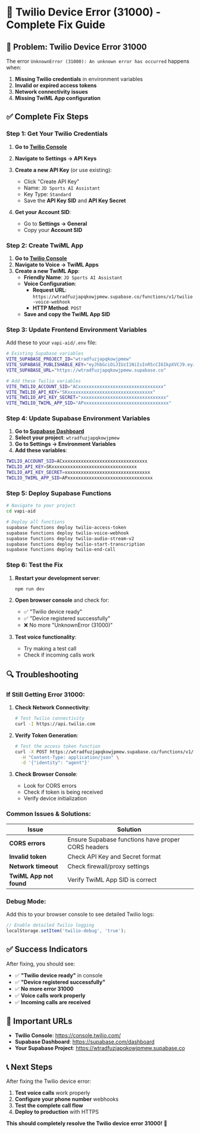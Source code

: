 # 🔧 **Twilio Device Error (31000) - Complete Fix Guide**

## **🚨 Problem: Twilio Device Error 31000**

The error `UnknownError (31000): An unknown error has occurred` happens when:

1. **Missing Twilio credentials** in environment variables
2. **Invalid or expired access tokens**
3. **Network connectivity issues**
4. **Missing TwiML App configuration**

## **✅ Complete Fix Steps**

### **Step 1: Get Your Twilio Credentials**

1. **Go to [Twilio Console](https://console.twilio.com/)**
2. **Navigate to Settings → API Keys**
3. **Create a new API Key** (or use existing):
   - Click "Create API Key"
   - Name: `JD Sports AI Assistant`
   - Key Type: `Standard`
   - Save the **API Key SID** and **API Key Secret**

4. **Get your Account SID**:
   - Go to **Settings → General**
   - Copy your **Account SID**

### **Step 2: Create TwiML App**

1. **Go to [Twilio Console](https://console.twilio.com/)**
2. **Navigate to Voice → TwiML Apps**
3. **Create a new TwiML App**:
   - **Friendly Name**: `JD Sports AI Assistant`
   - **Voice Configuration**:
     - **Request URL**: `https://wtradfuzjapqkowjpmew.supabase.co/functions/v1/twilio-voice-webhook`
     - **HTTP Method**: `POST`
   - **Save and copy the TwiML App SID**

### **Step 3: Update Frontend Environment Variables**

Add these to your `vapi-aid/.env` file:

```bash
# Existing Supabase variables
VITE_SUPABASE_PROJECT_ID="wtradfuzjapqkowjpmew"
VITE_SUPABASE_PUBLISHABLE_KEY="eyJhbGciOiJIUzI1NiIsInR5cCI6IkpXVCJ9.eyJpc3MiOiJzdXBhYmFzZSIsInJlZiI6Ind0cmFkZnV6amFwcWtvd2pwbWV3Iiwicm9sZSI6ImFub24iLCJpYXQiOjE3NTYxNDA3MzAsImV4cCI6MjA3MTcxNjczMH0.qGx23xosw0NhvovbwSNSbclYk5MQ-RQikty87PJk7Mc"
VITE_SUPABASE_URL="https://wtradfuzjapqkowjpmew.supabase.co"

# Add these Twilio variables
VITE_TWILIO_ACCOUNT_SID="ACxxxxxxxxxxxxxxxxxxxxxxxxxxxxxxxx"
VITE_TWILIO_API_KEY="SKxxxxxxxxxxxxxxxxxxxxxxxxxxxxxxxx"
VITE_TWILIO_API_KEY_SECRET="xxxxxxxxxxxxxxxxxxxxxxxxxxxxxxxx"
VITE_TWILIO_TWIML_APP_SID="APxxxxxxxxxxxxxxxxxxxxxxxxxxxxxxxx"
```

### **Step 4: Update Supabase Environment Variables**

1. **Go to [Supabase Dashboard](https://supabase.com/dashboard)**
2. **Select your project**: `wtradfuzjapqkowjpmew`
3. **Go to Settings → Environment Variables**
4. **Add these variables**:

```bash
TWILIO_ACCOUNT_SID=ACxxxxxxxxxxxxxxxxxxxxxxxxxxxxxxxx
TWILIO_API_KEY=SKxxxxxxxxxxxxxxxxxxxxxxxxxxxxxxxx
TWILIO_API_KEY_SECRET=xxxxxxxxxxxxxxxxxxxxxxxxxxxxxxxx
TWILIO_TWIML_APP_SID=APxxxxxxxxxxxxxxxxxxxxxxxxxxxxxxxx
```

### **Step 5: Deploy Supabase Functions**

```bash
# Navigate to your project
cd vapi-aid

# Deploy all functions
supabase functions deploy twilio-access-token
supabase functions deploy twilio-voice-webhook
supabase functions deploy twilio-audio-stream-v2
supabase functions deploy twilio-start-transcription
supabase functions deploy twilio-end-call
```

### **Step 6: Test the Fix**

1. **Restart your development server**:
   ```bash
   npm run dev
   ```

2. **Open browser console** and check for:
   - ✅ "Twilio device ready"
   - ✅ "Device registered successfully"
   - ❌ No more "UnknownError (31000)"

3. **Test voice functionality**:
   - Try making a test call
   - Check if incoming calls work

## **🔍 Troubleshooting**

### **If Still Getting Error 31000:**

1. **Check Network Connectivity**:
   ```bash
   # Test Twilio connectivity
   curl -I https://api.twilio.com
   ```

2. **Verify Token Generation**:
   ```bash
   # Test the access token function
   curl -X POST https://wtradfuzjapqkowjpmew.supabase.co/functions/v1/twilio-access-token \
     -H "Content-Type: application/json" \
     -d '{"identity": "agent"}'
   ```

3. **Check Browser Console**:
   - Look for CORS errors
   - Check if token is being received
   - Verify device initialization

### **Common Issues & Solutions:**

| Issue | Solution |
|-------|----------|
| **CORS errors** | Ensure Supabase functions have proper CORS headers |
| **Invalid token** | Check API Key and Secret format |
| **Network timeout** | Check firewall/proxy settings |
| **TwiML App not found** | Verify TwiML App SID is correct |

### **Debug Mode:**

Add this to your browser console to see detailed Twilio logs:

```javascript
// Enable detailed Twilio logging
localStorage.setItem('twilio-debug', 'true');
```

## **✅ Success Indicators**

After fixing, you should see:

- ✅ **"Twilio device ready"** in console
- ✅ **"Device registered successfully"**
- ✅ **No more error 31000**
- ✅ **Voice calls work properly**
- ✅ **Incoming calls are received**

## **🔗 Important URLs**

- **Twilio Console**: https://console.twilio.com/
- **Supabase Dashboard**: https://supabase.com/dashboard
- **Your Supabase Project**: https://wtradfuzjapqkowjpmew.supabase.co

## **📞 Next Steps**

After fixing the Twilio device error:

1. **Test voice calls** work properly
2. **Configure your phone number** webhooks
3. **Test the complete call flow**
4. **Deploy to production** with HTTPS

**This should completely resolve the Twilio device error 31000!** 🚀



